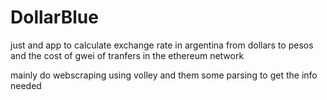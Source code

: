 # DollarBlue
just and app to calculate exchange rate in argentina from dollars to pesos and the cost of gwei of tranfers in the ethereum network


mainly do webscraping using volley and them some parsing to get the info needed
